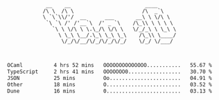<div align="center">
<pre><code>
 __    __                        ____      
/\ \  /\ \                      /\  _`\    
\ `\`\\/'/  __      ___       __\ \ \/\ \  
 `\ `\ /' /'__`\  /' _ `\    /\_\\ \ \ \ \ 
   `\ \ \/\ \ \.\_/\ \/\ \   \/_/_\ \ \_\ \
     \ \_\ \__/.\_\ \_\ \_\    /\_\\ \____/
      \/_/\/__/\/_/\/_/\/_/    \/_/ \/___/ 
                                           

</code></pre>

<!--START_SECTION:waka-->

```txt
OCaml          4 hrs 52 mins   OOOOOOOOOOOOOO...........   55.67 %
TypeScript     2 hrs 41 mins   OOOOOOO0.................   30.70 %
JSON           25 mins         Oo.......................   04.91 %
Other          18 mins         O........................   03.52 %
Dune           16 mins         0........................   03.13 %
```

<!--END_SECTION:waka-->
